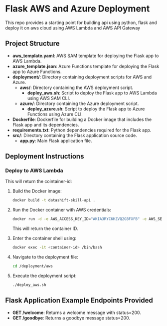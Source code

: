 # Flask AWS and Azure Deployment

This repo provides a starting point for building api using python, flask and deploy it on aws cloud using AWS Lambda and AWS API Gateway

## Project Structure


- **aws_template.yaml**: AWS SAM template for deploying the Flask app to AWS Lambda.
- **azure_template.json**: Azure Functions template for deploying the Flask app to Azure Functions.
- **deployment/**: Directory containing deployment scripts for AWS and Azure.
  - **aws/**: Directory containing the AWS deployment script.
    - **deploy_aws.sh**: Script to deploy the Flask app to AWS Lambda using AWS SAM CLI.
  - **azure/**: Directory containing the Azure deployment script.
    - **deploy_azure.sh**: Script to deploy the Flask app to Azure Functions using Azure CLI.
- **Dockerfile**: Dockerfile for building a Docker image that includes the Flask app and its dependencies.
- **requirements.txt**: Python dependencies required for the Flask app.
- **src/**: Directory containing the Flask application source code.
  - **app.py**: Main Flask application file.

## Deployment Instructions

### Deploy to AWS Lambda

This will return the cointainer-id:

1. Build the Docker image:
    ```sh
    docker build -t datashift-skill-api .
    ```

2. Run the Docker container with AWS credentials:
    ```sh
    docker run -d -e AWS_ACCESS_KEY_ID="AKIA3RYC6HZVQ2GBFXFB" -e AWS_SECRET_ACCESS_KEY="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" -e AWS_DEFAULT_REGION="eu-central-1" -p 5000:5000 datashift-skill-api
    ```

    This will return the container ID.

3. Enter the container shell using:
    ```sh
    docker exec -it <container-id> /bin/bash
    ```

4. Navigate to the deployment file:
    ```sh
    cd /deployment/aws
    ```

5. Execute the deployment script:
    ```sh
    ./deploy_aws.sh
    

## Flask Application Example Endpoints Provided

- **GET /welcome**: Returns a welcome message with status=200.
- **GET /goodbye**: Returns a goodbye message status=200.
